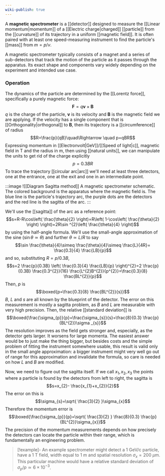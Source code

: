 ```yaml
---
wiki-publish: true
---
```

A **magnetic spectrometer** is a [[detector]] designed to measure the [[Linear momentum|momentum]] of a [[Electric charge|charged]] [[particle]] from the [[curvature]] of its trajectory in a uniform [[magnetic field]]. It is often paired with at least one speed-measuring instrument to find the particle's [[mass]] from $m=p/v$.

A magnetic spectrometer typically consists of a magnet and a series of sub-detectors that track the motion of the particle as it passes through the apparatus. Its exact shape and components vary widely depending on the experiment and intended use case.
### Operation
The dynamics of the particle are determined by the [[Lorentz force]], specifically a purely magnetic force:
$$\mathbf{F}=q\mathbf{v}\times \mathbf{B}$$
$q$ is the charge of the particle, $\mathbf{v}$ is its velocity and $\mathbf{B}$ is the magnetic field we are applying. If the velocity has a single component that is [[Orthogonality|orthogonal]] to $\mathbf{B}$, then its trajectory is a [[circumference]] of radius
$$R=\frac{p}{qB}\quad\Rightarrow \quad p=qBR$$
Expressing momentum in [[Electronvolt|GeV]]/[[Speed of light|c]], magnetic field in $\text{T}$ and the radius in $\text{m}$, then using [[natural units]], we can manipulate the units to get rid of the charge explicitly
$$p=0.3BR$$
To trace the trajectory [[circular arc|arc]] we'll need at least three detectors, one at the entrance, one at the exit and one in an intermediate point.

:::image
![[Diagram Sagitta method]]
A magnetic spectrometer schematic. The colored background is the apparatus where the magnetic field is. The blue line is the particle's trajectory arc, the purple dots are the detectors and the red line is the sagitta of the arc.
:::

We'll use the [[sagitta]] of the arc as a reference point:
$$s=R-R\cos\left( \frac{\theta}{2} \right)=R\left( 1-\cos\left( \frac{\theta}{2} \right) \right)=2R\sin ^{2}\left( \frac{\theta}{4} \right)$$
by using the half-angle formula. We'll use the small-angle approximation of the sine ($\sin \theta \simeq \theta$) and further $\theta \simeq L/R$ to say
$$\sin \frac{\theta}{4}\simeq \frac{\theta}{4}\simeq \frac{L}{4R}= \frac{0.3}{4} \frac{LB}{p}$$
and so, substituting $R=p/0.3B$,
$$s=2 \frac{p}{0.3B} \left( \frac{0.3}{4} \frac{LB}{p} \right)^{2}=2 \frac{p}{0.3B} \frac{0.3^{2}}{16} \frac{L^{2}B^{2}}{p^{2}}=\frac{0.3}{8} \frac{BL^{2}}{p}$$
Then, $p$ is
$$\boxed{p=\frac{0.3}{8} \frac{BL^{2}}{s}}$$
$B$, $L$ and $s$ are all known by the blueprint of the detector. The error on this measurement is mostly a sagitta problem, as $B$ and $L$ are measurable with very high precision. Then, the relative [[standard deviation]] is
$$\boxed{\frac{\sigma_{p}}{p}=\frac{\sigma_{s}}{s}=\frac{8}{0.3} \frac{p}{BL^{2}}\sigma _{s}}$$
The resolution improves as the field gets stronger and, especially, as the detector gets larger. It worsens for large momenta. The easiest answer would be to just make the thing bigger, but besides costs and the simple problem of fitting the instrument somewhere usable, this result is valid only in the small angle approximation: a bigger instrument might very well go out of range for this approximation and invalidate the formula, so care is needed on how $L$ and $B$ are modified.

Now, we need to figure out the sagitta itself. If we call $x_{1},x_{2},x_{3}$ the points where a particle is found by the detectors from left to right, the sagitta is
$$s=x_{2}- \frac{x_{1}+x_{2}}{2}$$
The error on this is
$$\sigma_{s}=\sqrt{ \frac{3}{2} }\sigma_{x}$$
Therefore the momentum error is
$$\boxed{\frac{\sigma_{p}}{p}=\sqrt{ \frac{3}{2} } \frac{8}{0.3} \frac{p}{BL^{2}}\sigma_{x}}$$
The precision of the momentum measurements depends on how precisely the detectors can locate the particle within their range, which is fundamentally an engineering problem.

> [!example]-
> An example spectrometer might detect a $1\text{ GeV/c}$ particle, have a $1\text{ T}$ field, width equal to $1\text{ m}$ and spatial resolution $\sigma_{x}=200\ \mu\text{m}$. This particular machine would have a relative standard deviation of $\sigma_{p}/p \simeq 6\times10^{-3}$.